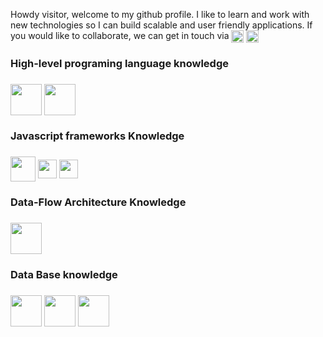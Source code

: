 Howdy visitor, welcome to my github profile. I like to learn and work with new technologies so I can build scalable and user friendly applications.
If you would like to collaborate, we can get in touch via
<a href="https://www.linkedin.com/in/vaibhav-malik-b82a8a2b" target="_blank" rel="noopener noreferrer"> <img align="center" src="https://upload.wikimedia.org/wikipedia/commons/thumb/c/ca/LinkedIn_logo_initials.png/640px-LinkedIn_logo_initials.png" width="20"/></a>
<a href="mailto: vaibhav-malik@live.com" target="_blank" rel="noopener noreferrer"><img align="center" src="https://upload.wikimedia.org/wikipedia/commons/thumb/f/f7/Microsoft_Outlook_2013-2019_logo.svg/640px-Microsoft_Outlook_2013-2019_logo.svg.png" height="20" /></a>
<br/>

<h3>High-level programing language knowledge<h3/>
<img align="center" src="https://upload.wikimedia.org/wikipedia/en/thumb/3/30/Java_programming_language_logo.svg/1200px-Java_programming_language_logo.svg.png" height="50"/>
<img align="center" src="https://upload.wikimedia.org/wikipedia/commons/thumb/9/99/Unofficial_JavaScript_logo_2.svg/640px-Unofficial_JavaScript_logo_2.svg.png" height="50"/>
<br/>
<h3>Javascript frameworks Knowledge<h3/>
<img align="center" src="https://upload.wikimedia.org/wikipedia/commons/thumb/c/cf/Angular_full_color_logo.svg/768px-Angular_full_color_logo.svg.png?20160527092314" height="40" />
<img align="center" src="https://upload.wikimedia.org/wikipedia/commons/thumb/a/a7/React-icon.svg/768px-React-icon.svg.png?20220125121207" height="30" />
<img align="center" src="https://upload.wikimedia.org/wikipedia/commons/thumb/d/d9/Node.js_logo.svg/640px-Node.js_logo.svg.png" height="30" />
  <br/>
<h3>Data-Flow Architecture Knowledge<h3/>
<img align="center" src="https://upload.wikimedia.org/wikipedia/commons/thumb/4/49/Redux.png/640px-Redux.png" height="50" />
<br/>
<h3>Data Base knowledge<h3/>
<img align="center" src="https://upload.wikimedia.org/wikipedia/commons/thumb/2/29/Postgresql_elephant.svg/640px-Postgresql_elephant.svg.png" height="50"/>
<img align="center" src="https://encrypted-tbn0.gstatic.com/images?q=tbn:ANd9GcTXvjMPkRoIZtaWaLDvqzzgLAp5pLiS22hObDVJD5vU&s" height="50"/>
<img align="center" src="" height="50"/>
